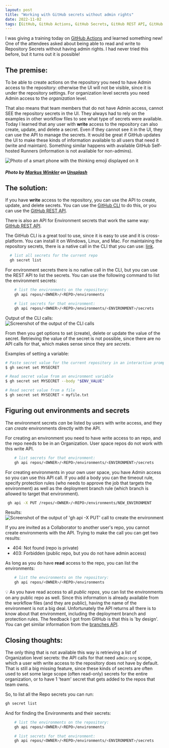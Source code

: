 ```yaml
---
layout: post
title: "Working with GitHub secrets without admin rights"
date: 2022-11-02
tags: [GitHub, GitHub Actions, GitHub Secrets, GitHub REST API, GitHub CLI]
---
```



I was giving a training today on [GitHub Actions](https://github.com/features/actions) and learned something new! One of the attendees asked about being able to read and write to Repository Secrets without having admin rights. I had never tried this before, but it turns out it is possible!

## The premise:
To be able to create actions on the repository you need to have Admin access to the repository: otherwise the UI will not be visible, since it is under the repository settings. For organization level secrets you need Admin access to the _organization_ level.

That also means that team members that do not have Admin access, cannot SEE the repository secrets in the UI. They always had to rely on the examples in other workflow files to see what type of secrets were available. Today I learned that any user with **write** access to the repository can also create, update, and delete a secret. Even if they cannot see it in the UI, they can use the API to manage the secrets. It would be great if GitHub updates the UI to make these kinds of information available to all users that need it (write and maintain). Something similar happens with available GitHub Self-hosted Runners (information is not available for non-admins).

![Photo of a smart phone with the thinking emoji displayed on it](/images/2022/20221102/markus-winkler-wpOa2i3MUrY-unsplash.jpg) 
##### Photo by <a href="https://unsplash.com/@markuswinkler?utm_source=unsplash&utm_medium=referral&utm_content=creditCopyText">Markus Winkler</a> on <a href="https://unsplash.com/s/photos/think?utm_source=unsplash&utm_medium=referral&utm_content=creditCopyText">Unsplash</a>
  

## The solution:
If you have **write** access to the repository, you can use the API to create, update, and delete secrets. You can use the [GitHub CLI](https://cli.github.com/) to do this, or you can use the [GitHub REST API](https://docs.github.com/en/rest/actions/secrets#list-repository-secrets). 

There is also an API for Environment secrets that work the same way: [GitHub REST API](https://docs.github.com/en/rest/actions/secrets#list-environment-secrets).

The GitHub CLI is a great tool to use, since it is easy to use and it is cross-platform. You can install it on Windows, Linux, and Mac. 
For maintaining the repository secrets, there is a native call in the CLI that you can use: [link](https://cli.github.com/manual/gh_secret_list).

```bash	
  # list all secrets for the current repo
  gh secret list
```

For environment secrets there is no native call in the CLI, but you can use the REST API to list the secrets. You can use the following command to list the environment secrets:
    
```bash
    # list the environments on the repository:
    gh api repos/<OWNER>/<REPO>/environments

    # list secrets for that environment:
    gh api repos/<OWNER>/<REPO>/environments/<ENVIRONMENT>/secrets
```

Output of the CLI calls:  
![Screenshot of the output of the CLI calls](/images/2022/20221102/20221102_Secret_Listing.png)  

From then you get options to set (create), delete or update the value of the secret. Retrieving the value of the secret is not possible, since there are no API calls for that, which makes sense since they are _secrets_.

Examples of setting a variable:
``` bash
# Paste secret value for the current repository in an interactive prompt
$ gh secret set MYSECRET

# Read secret value from an environment variable
$ gh secret set MYSECRET --body "$ENV_VALUE"

# Read secret value from a file
$ gh secret set MYSECRET < myfile.txt
``` 

## Figuring out environments and secrets
The environment secrets _can_ be listed by users with write access, and they can _create_ environments directly with the API.

For creating an environment you need to have write access to an repo, and the repo needs to be in an Organization. User space repos do not work with this write API.
``` bash
    # list secrets for that environment:
    gh api repos/<OWNER>/<REPO>/environments/<ENVIRONMENT>/secrets
```

For creating environments in your own user space, you have Admin access so you can use this API call. If you add a body you can the timeout rule, specify protection rules (who needs to approve the job that targets the environment) as well as the deployment branch rule (which branch is allowed to target that environment).
``` bash
 gh api -X PUT /repos/<OWNER>/<REPO>/environments/NEW_ENVIRONMENT
```

Results:  
![Screenshot of the output of 'gh api -X PUT' call to create the environment](/images/2022/20221102/20221102_CreateEnvironment.png)  

If you are invited as a Collaborator to another user's repo, you cannot create environments with the API. Trying to make the call you can get two results:
- 404: Not found (repo is private)
- 403: Forbidden (public repo, but you do not have admin access)

As long as you do have **read** access to the repo, you can list the environments:
``` bash
    # list the environments on the repository:
    gh api repos/<OWNER>/<REPO>/environments
```	

💡 As you have read access to all *public repos*, you can list the environments on any public repo as well. Since this information is already available from the workflow files (and they are public), having the name of the environment is not a big deal. Unfortunately the API returns all there is to know about that environment, including the deployment branch and protection rules. The feedback I got from GitHub is that this is 'by design'. You can get similar information from the [branches API](https://docs.github.com/en/rest/branches/branches#list-branches).

## Closing thoughts:
The only thing that is not available this way is retrieving a list of Organization level secrets: the API calls for that need `admin:org` scope, which a user with write access to the repository does not have by default. That is still a big missing feature, since these kinds of secrets are often used to set some large scope (often read-only) secrets for the entire organization, or to have 1 'team' secret that gets added to the repos that team owns.

So, to list all the Repo secrets you can run:
```bash
gh secret list
```

And for finding the Environments and their secrets: 
```bash
    # list the environments on the repository:
    gh api repos/<OWNER>/<REPO>/environments

    # list secrets for that environment:
    gh api repos/<OWNER>/<REPO>/environments/<ENVIRONMENT>/secrets
```
